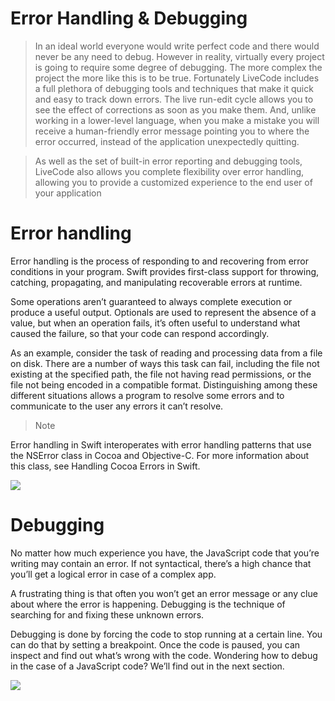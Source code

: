 # Error Handling & Debugging

> In an ideal world everyone would write perfect code and there would never be any need to debug.
However in reality, virtually every project is going to require some degree of debugging. The 
more complex the project the more like this is to be true. Fortunately LiveCode includes a full
plethora of debugging tools and techniques that make it quick and easy to track down errors. The
live run-edit cycle allows you to see the effect of corrections as soon as you make them. And, 
unlike working in a lower-level language, when you make a mistake you will receive a human-friendly
error message pointing you to where the error occurred, instead of the application unexpectedly quitting.

> As well as the set of built-in error reporting and debugging tools, LiveCode also allows you 
complete flexibility over error handling, allowing you to provide a customized experience to 
the end user of your application

# Error handling
Error handling is the process of responding to and recovering from error conditions in your program. Swift provides first-class support for throwing, catching, propagating, and manipulating recoverable errors at runtime.

Some operations aren’t guaranteed to always complete execution or produce a useful output. Optionals are used to represent the absence of a value, but when an operation fails, it’s often useful to understand what caused the failure, so that your code can respond accordingly.

As an example, consider the task of reading and processing data from a file on disk. There are a number of ways this task can fail, including the file not existing at the specified path, the file not having read permissions, or the file not being encoded in a compatible format. Distinguishing among these different situations allows a program to resolve some errors and to communicate to the user any errors it can’t resolve.

> Note

Error handling in Swift interoperates with error handling patterns that use the NSError class in Cocoa and Objective-C. For more information about this class, see Handling Cocoa Errors in Swift.


![](https://lh3.googleusercontent.com/proxy/OKT-6PK_lkfC8fUm-kFUhH9bp-zgZzbYY8cq_5bPMdH_UfFadaFOb-y-cSMEXNYlZ4zs9DS2ILgavkt-VwAyFqLhoTO3M-rOk57USezJ22UmwqXIcu1aa_mdgQ)

# Debugging

No matter how much experience you have, the JavaScript code that you’re writing may contain an error. If not syntactical, there’s a high chance that you’ll get a logical error in case of a complex app.

A frustrating thing is that often you won’t get an error message or any clue about where the error is happening. Debugging is the technique of searching for and fixing these unknown errors.

Debugging is done by forcing the code to stop running at a certain line. You can do that by setting a breakpoint. Once the code is paused, you can inspect and find out what’s wrong with the code. Wondering how to debug in the case of a JavaScript code? We’ll find out in the next section.

![](https://image.slidesharecdn.com/debugging-javascript-web-141030080414-conversion-gate02/95/debugging-javascript-1-638.jpg?cb=1415345877)
